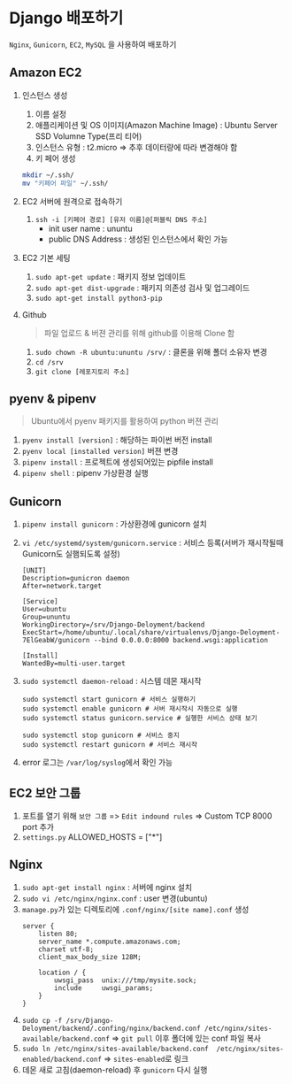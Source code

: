 # Django 배포하기
`Nginx`, `Gunicorn`, `EC2`, `MySQL` 을 사용하여 배포하기


## Amazon EC2
1. 인스턴스 생성
    1. 이름 설정
    2. 애플리케이션 및 OS 이미지(Amazon Machine Image) : Ubuntu Server SSD Volumne Type(프리 티어)
    3. 인스턴스 유형 : t2.micro => 추후 데이터량에 따라 변경해야 함
    4. 키 페어 생성
    ```bash
    mkdir ~/.ssh/
    mv "키페어 파일" ~/.ssh/
    ```

2. EC2 서버에 원격으로 접속하기
    1. `ssh -i [키페어 경로] [유저 이름]@[퍼블릭 DNS 주소]`
        * init user name : ununtu   
        * public DNS Address : 생성된 인스턴스에서 확인 가능
        

3. EC2 기본 세팅
    1. `sudo apt-get update` :  패키지 정보 업데이트
    2. `sudo apt-get dist-upgrade` : 패키지 의존성 검사 및 업그레이드
    3. `sudo apt-get install python3-pip`

4. Github
    > 파일 업로드 & 버젼 관리를 위해 github를 이용해 Clone 함
    1. `sudo chown -R ubuntu:ununtu /srv/` : 클론을 위해 폴더 소유자 변경
    2. `cd /srv`
    3. `git clone [레포지토리 주소]`


## pyenv & pipenv
> Ubuntu에서 pyenv 패키지를 활용하여 python 버젼 관리
1. `pyenv install [version]` : 해당하는 파이썬 버전 install
2. `pyenv local [installed version]` 버젼 변경
3. `pipenv install` : 프로젝트에 생성되어있는 pipfile install
4. `pipenv shell` : pipenv 가상환경 실행


## Gunicorn
1. `pipenv install gunicorn` : 가상환경에 gunicorn 설치
2. `vi /etc/systemd/system/gunicorn.service` : 서비스 등록(서버가 재시작될때 Gunicorn도 실햄되도록 설정)
    ```
    [UNIT]
    Description=gunicron daemon
    After=network.target

    [Service]
    User=ubuntu
    Group=ununtu
    WorkingDirectory=/srv/Django-Deloyment/backend
    ExecStart=/home/ubuntu/.local/share/virtualenvs/Django-Deloyment-7ElGeabW/gunicorn --bind 0.0.0.0:8000 backend.wsgi:application

    [Install]
    WantedBy=multi-user.target
    ```
3. `sudo systemctl daemon-reload` : 시스템 데몬 재시작
    ```
    sudo systemctl start gunicorn # 서비스 실행하기
    sudo systemctl enable gunicorn # 서버 재시작시 자동으로 실행
    sudo systemctl status gunicorn.service # 실행한 서비스 상태 보기

    sudo systemctl stop gunicorn # 서비스 중지
    sudo systemctl restart gunicorn # 서비스 재시작
    ```

4. error 로그는 `/var/log/syslog`에서 확인 가능

## EC2 보안 그룹
1. 포트를 열기 위해 `보안 그룹` => `Edit indound rules` => Custom TCP 8000 port 추가
2. `settings.py` ALLOWED_HOSTS = ["*"]

## Nginx
1. `sudo apt-get install nginx` : 서버에 nginx 설치
2. `sudo vi /etc/nginx/nginx.conf` : user 변경(ubuntu)
3. `manage.py`가 있는 디렉토리에 `.conf/nginx/[site name].conf` 생성
    ```
    server {
        listen 80;
        server_name *.compute.amazonaws.com;
        charset utf-8;
        client_max_body_size 128M;
    
        location / {
            uwsgi_pass  unix:///tmp/mysite.sock;
            include     uwsgi_params;
        }
    }

    ```
4. `sudo cp -f /srv/Django-Deloyment/backend/.confing/nginx/backend.conf /etc/nginx/sites-available/backend.conf` => `git pull` 이후 폴더에 있는 conf 파일 복사
5. `sudo ln /etc/nginx/sites-available/backend.conf  /etc/nginx/sites-enabled/backend.conf` => `sites-enabled`로 링크
6. 데몬 새로 고침(daemon-reload) 후 `gunicorn` 다시 실행

